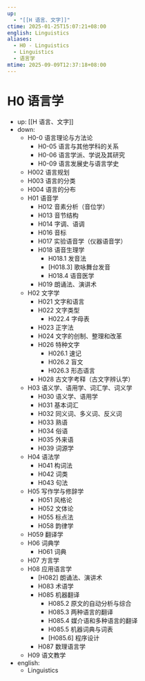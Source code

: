```yaml
---
up:
  - "[[H 语言、文字]]"
ctime: 2025-01-25T15:07:21+08:00
english: Linguistics
aliases:
  - H0 - Linguistics
  - Linguistics
  - 语言学
mtime: 2025-09-09T12:37:18+08:00
---
```


# H0 语言学

- up: [[H 语言、文字]]
- down:
	- H0-0 语言理论与方法论
		- H0-05 语言与其他学科的关系
		- H0-06 语言学派、学说及其研究
		- H0-09 语言发展史与语言学史
	- H002 语言规划
	- H003 语言的分类
	- H004 语言的分布
	- H01 语音学
		- H012 音素分析（音位学）
		- H013 音节结构
		- H014 字调、语调
		- H016 音标
		- H017 实验语音学（仪器语音学）
		- H018 语音生理学
			- H018.1 发音法
			- [H018.3] 歌咏舞台发音
			- H018.4 语音医学
		- H019 朗诵法、演讲术
	- H02 文字学
		- H021 文字和语言
		- H022 文字类型
			- H022.4 字母表
		- H023 正字法
		- H024 文字的创制、整理和改革
		- H026 特种文字
			- H026.1 速记
			- H026.2 盲文
			- H026.3 形态语言
		- H028 古文字考释（古文字辨认学）
	- H03 语义学、语用学、词汇学、词义学
		- H030 语义学、语用学
		- H031 基本词汇
		- H032 同义词、多义词、反义词
		- H033 熟语
		- H034 俗语
		- H035 外来语
		- H039 词源学
	- H04 语法学
		- H041 构词法
		- H042 词类
		- H043 句法
	- H05 写作学与修辞学
		- H051 风格论
		- H052 文体论
		- H055 标点法
		- H058 韵律学
	- H059 翻译学
	- H06 词典学
		- H061 词典
	- H07 方言学
	- H08 应用语言学
		- [H082] 朗诵法、演讲术
		- H083 术语学
		- H085 机器翻译
			- H085.2 原文的自动分析与综合
			- H085.3 两种语言的翻译
			- H085.4 媒介语和多种语言的翻译
			- H085.5 机器词典与词表
			- [H085.6] 程序设计
		- H087 数理语言学
	- H09 语文教学
- english:
	- Linguistics
